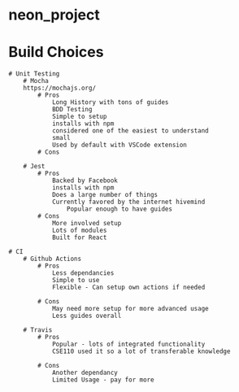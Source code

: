 # neon_project




# Build Choices
	# Unit Testing
		# Mocha
		https://mochajs.org/
			# Pros
				Long History with tons of guides
				BDD Testing
				Simple to setup
				installs with npm
				considered one of the easiest to understand
				small
				Used by default with VSCode extension
			# Cons
				
		# Jest
			# Pros
				Backed by Facebook
				installs with npm
				Does a large number of things
				Currently favored by the internet hivemind
					Popular enough to have guides
			# Cons
				More involved setup
				Lots of modules
				Built for React
	
	# CI
		# Github Actions
			# Pros
				Less dependancies
				Simple to use
				Flexible - Can setup own actions if needed
				
			# Cons
				May need more setup for more advanced usage
				Less guides overall
				
		# Travis
			# Pros
				Popular - lots of integrated functionality
				CSE110 used it so a lot of transferable knowledge
				
			# Cons
				Another dependancy
				Limited Usage - pay for more